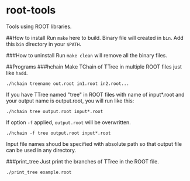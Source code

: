 # root-tools
Tools using ROOT libraries.

##How to install
Run `make` here to build. Binary file will created in `bin`. Add this `bin` directory in your `$PATH`.

###How to uninstall
Run `make clean` will remove all the binary files.

##Programs
###hchain
Make TChain of TTree in multiple ROOT files just like `hadd`.

```
./hchain treename out.root in1.root in2.root...
```

If you have TTree named "tree" in ROOT files with name of input*.root and your output name is output.root, you will run like this:

```
./hchain tree output.root input*.root
```

If option `-f` applied, `output.root` will be overwritten.

```
./hchain -f tree output.root input*.root
```

Input file names shoud be specified with absolute path so that output file can be used in any directory.

###print_tree
Just print the branches of TTree in the ROOT file.

```
./print_tree example.root
```

